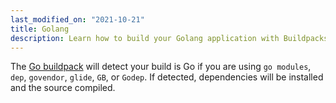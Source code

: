 ```yaml
---
last_modified_on: "2021-10-21"
title: Golang
description: Learn how to build your Golang application with Buildpacks on Qovery
---
```


The [Go buildpack](https://github.com/heroku/heroku-buildpack-go) will detect
your build is Go if you are using `go modules`, `dep`, `govendor`, `glide`, `GB`, or
`Godep`. If detected, dependencies will be installed and the source compiled.



